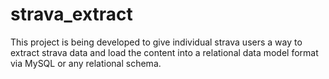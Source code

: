 # strava_extract

This project is being developed to give individual strava users a way to extract strava data and load the content into a relational data model format via MySQL or any relational schema.
